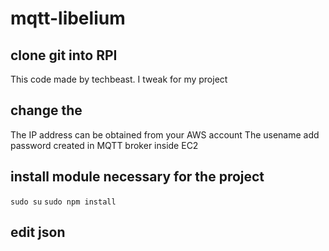 # mqtt-libelium

## clone git into RPI
This code made by techbeast. I tweak for my project

## change the 
The IP address can be obtained from your AWS account
The usename add password created in MQTT broker inside EC2

## install module necessary for the project
`sudo su`
`sudo npm install`

## edit json
